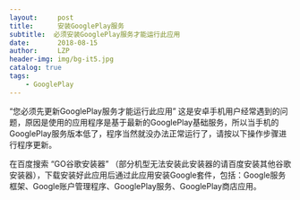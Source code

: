```yaml
---
layout:     post
title:      安装GooglePlay服务
subtitle:  必须安装GooglePlay服务才能运行此应用
date:       2018-08-15
author:     LZP
header-img: img/bg-it5.jpg
catalog: true
tags:
    - GooglePlay
---
```


“您必须先更新GooglePlay服务才能运行此应用” 这是安卓手机用户经常遇到的问题，原因是使用的应用程序是基于最新的GooglePlay基础服务，所以当手机的GooglePlay服务版本低了，程序当然就没办法正常运行了，请按以下操作步骤进行程序更新。

在百度搜索 “GO谷歌安装器” （部分机型无法安装此安装器的请百度安装其他谷歌安装器），下载安装好此应用后通过此应用安装Google套件，包括：Google服务框架、Google账户管理程序、GooglePlay服务、GooglePlay商店应用。
